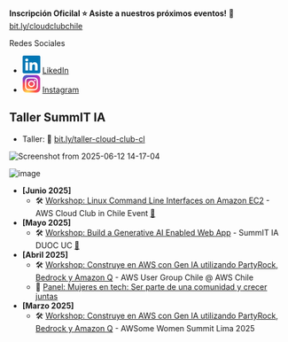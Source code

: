 **Inscripción Oficilal ⭐ Asiste a nuestros próximos eventos!** 🔗 [bit.ly/cloudclubchile](https://bit.ly/cloudclubchile)

Redes Sociales
- ![image](https://github.com/CLorant/readme-social-icons/raw/main/small/filled/linkedin.svg) [LikedIn](https://www.linkedin.com/company/103078216/)
- ![image](https://github.com/CLorant/readme-social-icons/blob/main/small/filled/instagram.svg) [Instagram](https://www.instagram.com/cloudclubchile/)

## Taller SummIT IA
- Taller: 🔗 [bit.ly/taller-cloud-club-cl](https://bit.ly/taller-cloud-club-cl)
   
![Screenshot from 2025-06-12 14-17-04](https://github.com/user-attachments/assets/0c1b7d12-debb-4cf2-9db1-eb7409b8e27c)

![image](https://github.com/user-attachments/assets/86164702-104e-44bd-b5da-1af5ed973c14)

- **[Junio 2025]**
   - 🛠️ [Workshop: Linux Command Line Interfaces on Amazon EC2](https://catalog.us-east-1.prod.workshops.aws/workshops/2a7e0f7b-db1c-45dd-86f9-1a5556724074/en-US/section-4) - AWS Cloud Club in Chile Event [🔗](https://www.meetup.com/aws-cloud-club-in-chile/events/307700838/?eventOrigin=group_events_list)
- **[Mayo 2025]**
   - 🛠️ [Workshop: Build a Generative AI Enabled Web App](https://catalog.us-east-1.prod.workshops.aws/workshops/ed533291-e036-4086-8bb6-23b135f71e5d/en-US) - SummIT IA DUOC UC [🔗](https://www.duoc.cl/summit-ia/)
- **[Abril 2025]**
   - 🛠️ [Workshop: Construye en AWS con Gen IA utilizando PartyRock, Bedrock y Amazon Q](https://www.meetup.com/aws-user-group-chile/events/305815597/?eventOrigin=group_past_events) - AWS User Group Chile @ AWS Chile
   - 💬 [Panel: Mujeres en tech: Ser parte de una comunidad y crecer juntas](https://www.meetup.com/aws-user-group-chile/events/306781690/?eventOrigin=group_past_events)
- **[Marzo 2025]**
   - 🛠️ [Workshop: Construye en AWS con Gen IA utilizando PartyRock, Bedrock y Amazon Q](https://www.meetup.com/aws-user-group-chile/events/305815597/?eventOrigin=group_past_events) - AWSome Women Summit Lima 2025
